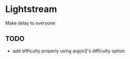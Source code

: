 # Lightstream

Make delay to everyone

## TODO

- add difficulty properly using argon2's difficulty option

